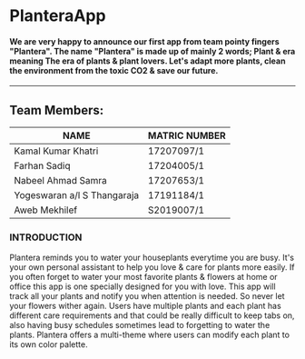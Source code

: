 # PlanteraApp
#### We are very happy to announce our first app from team pointy fingers "Plantera". The name "Plantera" is made up of mainly 2 words; Plant & era meaning The era of plants & plant lovers. Let's adapt more plants, clean the environment from the toxic CO2 & save our future.
__________
## Team Members:
| NAME      | MATRIC NUMBER |
|---------------------------|-----------|
|Kamal Kumar Khatri		|	17207097/1|
|Farhan Sadiq	 	|		17204005/1|
|Nabeel Ahmad Samra	 	|	17207653/1|
|Yogeswaran a/l S Thangaraja	| 	17191184/1|
|Aweb Mekhilef 		|	S2019007/1|

### INTRODUCTION
Plantera reminds you to water your houseplants everytime you are busy. It's your own personal assistant to help you love & care for plants more easily. If you often forget to water your most favorite plants &amp; flowers at home or office this app is one specially designed for you with love. This app will track all your plants and notify you when attention is needed. So never let your flowers wither again. Users have multiple plants and each plant has different care requirements and that could be really difficult to keep tabs on, also having busy schedules sometimes lead to forgetting to water the plants. Plantera offers a multi-theme where users can modify each plant to its own color palette.

